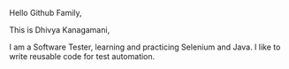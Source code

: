 Hello Github Family,

This is Dhivya Kanagamani,

I am a Software Tester, learning and practicing Selenium and Java. I like to write reusable code for test automation. 
